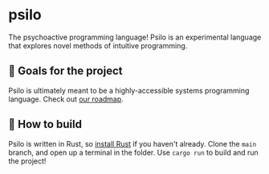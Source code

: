# psilo

The psychoactive programming language! Psilo is an experimental language that explores novel methods of intuitive programming.

## 🏁 Goals for the project

Psilo is ultimately meant to be a highly-accessible systems programming language. Check out [our roadmap](./roadmap.md).

## 🚀 How to build

Psilo is written in Rust, so [install Rust](https://rustup.rs) if you haven't already. Clone the `main` branch, and open up a terminal in the folder. Use `cargo run` to build and run the project!
